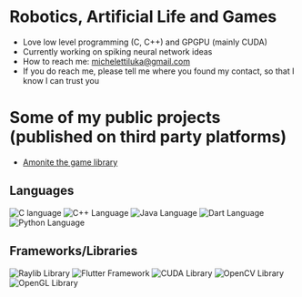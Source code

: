 # Robotics, Artificial Life and Games
- Love low level programming (C, C++) and GPGPU (mainly CUDA)
- Currently working on spiking neural network ideas
- How to reach me: michelettiluka@gmail.com
- If you do reach me, please tell me where you found my contact, so that I know I can trust you

# Some of my public projects (published on third party platforms)
- [Amonite the game library](https://pypi.org/project/amonite/)

## Languages
![C language](https://img.shields.io/badge/C-A8B9CC?style=for-the-badge&logo=c&logoColor=FFFFFF)
![C++ Language](https://img.shields.io/badge/C%2B%2B-00599C?style=for-the-badge&logo=c%2B%2B&logoColor=FFFFFF)
![Java Language](https://img.shields.io/badge/Java-ED8B00?style=for-the-badge&logo=java&logoColor=FFFFFF)
![Dart Language](https://img.shields.io/badge/Dart-0175C2?style=for-the-badge&logo=dart&logoColor=FFFFFF)
![Python Language](https://img.shields.io/badge/Python-3776AB?style=for-the-badge&logo=python&logoColor=FFFFFF)

## Frameworks/Libraries
![Raylib Library](https://img.shields.io/badge/Raylib-000000?style=for-the-badge&logo=raylib&logoColor=FFFFFF)
![Flutter Framework](https://img.shields.io/badge/Flutter-02569B?style=for-the-badge&logo=flutter&logoColor=FFFFFF)
![CUDA Library](https://img.shields.io/badge/CUDA-76B900?style=for-the-badge&logo=nvidia&logoColor=FFFFFF)
![OpenCV Library](https://img.shields.io/badge/OpenCV-5C3EE8?style=for-the-badge&logo=opencv&logoColor=FFFFFF)
![OpenGL Library](https://img.shields.io/badge/OpenGL-5586A4?style=for-the-badge&logo=opengl&logoColor=FFFFFF)
<!-- ![PyTorch Library](https://img.shields.io/badge/PyTorch-EE4C2C?style=for-the-badge&logo=pytorch&logoColor=FFFFFF) -->

<!-- Badges are generated using https://shields.io/, via its static badge API, which in turn uses https://simpleicons.org/ in order to display logos -->
